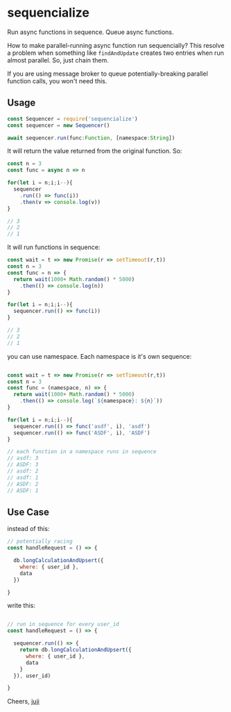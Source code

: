 
# sequencialize

Run async functions in sequence. Queue async functions.

How to make parallel-running async function run sequencially?
This resolve a problem when something like `findAndUpdate` creates two entries when run almost parallel.
So, just chain them.

If you are using message broker to queue potentially-breaking parallel function calls, you won't need this.

## Usage
```js
const Sequencer = require('sequencialize')
const sequencer = new Sequencer()

await sequencer.run(func:Function, [namespace:String])
```

It will return the value returned from the original function. So:
```js
const n = 3
const func = async n => n

for(let i = n;i;i--){
  sequencer
    .run(() => func(i))
    .then(v => console.log(v))
}

// 3
// 2
// 1

```

It will run functions in sequence:
```js
const wait = t => new Promise(r => setTimeout(r,t))
const n = 3
const func = n => {
  return wait(1000+ Math.random() * 5000)
    .then(() => console.log(n))
}

for(let i = n;i;i--){
  sequencer.run(() => func(i))
}

// 3
// 2
// 1

```

you can use namespace. Each namespace is it's own sequence:
```js

const wait = t => new Promise(r => setTimeout(r,t))
const n = 3
const func = (namespace, n) => {
  return wait(1000+ Math.random() * 5000)
    .then(() => console.log(`${namespace}: ${n}`))
}

for(let i = n;i;i--){
  sequencer.run(() => func('asdf', i), 'asdf')
  sequencer.run(() => func('ASDF', i), 'ASDF')
}

// each function in a namespace runs in sequence
// asdf: 3
// ASDF: 3
// asdf: 2
// asdf: 1
// ASDF: 2
// ASDF: 1

```

## Use Case

instead of this:
```js
// potentially racing
const handleRequest = () => {

  db.longCalculationAndUpsert({
    where: { user_id },
    data
  })

}
```

write this:
```js

// run in sequence for every user_id
const handleRequest = () => {

  sequencer.run(() => {
    return db.longCalculationAndUpsert({
      where: { user_id },
      data
    }
  }), user_id)

}
```

Cheers,
[juji](https://jujiyangasli.com)

